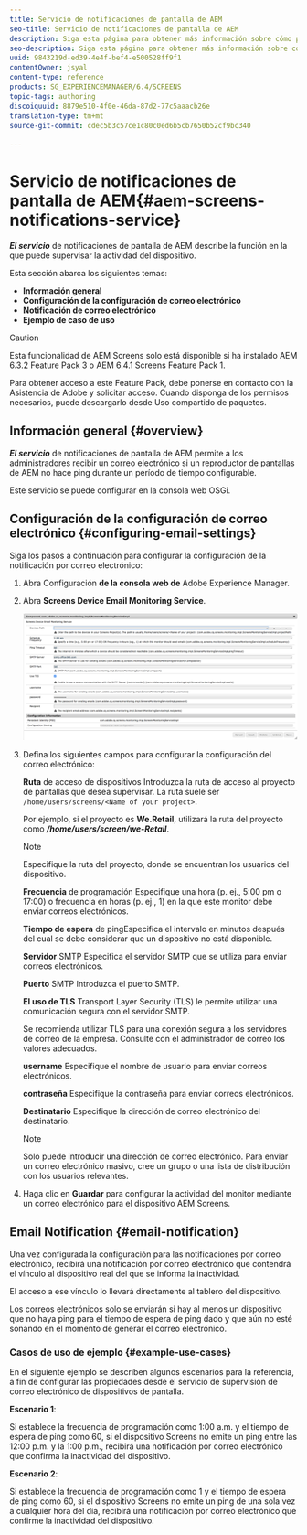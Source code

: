 ```yaml
---
title: Servicio de notificaciones de pantalla de AEM
seo-title: Servicio de notificaciones de pantalla de AEM
description: Siga esta página para obtener más información sobre cómo puede supervisar la actividad del dispositivo.
seo-description: Siga esta página para obtener más información sobre cómo puede supervisar la actividad del dispositivo.
uuid: 9843219d-ed39-4e4f-bef4-e500528ff9f1
contentOwner: jsyal
content-type: reference
products: SG_EXPERIENCEMANAGER/6.4/SCREENS
topic-tags: authoring
discoiquuid: 8879e510-4f0e-46da-87d2-77c5aaacb26e
translation-type: tm+mt
source-git-commit: cdec5b3c57ce1c80c0ed6b5cb7650b52cf9bc340

---
```



# Servicio de notificaciones de pantalla de AEM{#aem-screens-notifications-service}

<!--removed from metadata: admitteddomains: @adobe.com;@caesars.com-->

***El servicio*** de notificaciones de pantalla de AEM describe la función en la que puede supervisar la actividad del dispositivo.

Esta sección abarca los siguientes temas:

* **Información general**
* **Configuración de la configuración de correo electrónico**
* **Notificación de correo electrónico**
* **Ejemplo de caso de uso**

>[!CAUTION]
>
>Esta funcionalidad de AEM Screens solo está disponible si ha instalado AEM 6.3.2 Feature Pack 3 o AEM 6.4.1 Screens Feature Pack 1.
>
>Para obtener acceso a este Feature Pack, debe ponerse en contacto con la Asistencia de Adobe y solicitar acceso. Cuando disponga de los permisos necesarios, puede descargarlo desde Uso compartido de paquetes.

## Información general {#overview}

***El servicio*** de notificaciones de pantalla de AEM permite a los administradores recibir un correo electrónico si un reproductor de pantallas de AEM no hace ping durante un período de tiempo configurable.

Este servicio se puede configurar en la consola web OSGi.

## Configuración de la configuración de correo electrónico {#configuring-email-settings}

Siga los pasos a continuación para configurar la configuración de la notificación por correo electrónico:

1. Abra Configuración **de la consola web de** Adobe Experience Manager.
1. Abra **Screens Device Email Monitoring Service**.

   ![screen_shot_2018-04-26at44602pm](assets/screen_shot_2018-04-26at44602pm.png)

1. Defina los siguientes campos para configurar la configuración del correo electrónico:

   **Ruta** de acceso de dispositivos Introduzca la ruta de acceso al proyecto de pantallas que desea supervisar. La ruta suele ser `/home/users/screens/<Name of your project>`.

   Por ejemplo, si el proyecto es **We.Retail**, utilizará la ruta del proyecto como ***/home/users/screen/we-Retail***.

   >[!NOTE]
   >
   >Especifique la ruta del proyecto, donde se encuentran los usuarios del dispositivo.

   **Frecuencia** de programación Especifique una hora (p. ej., 5:00 pm o 17:00) o frecuencia en horas (p. ej., 1) en la que este monitor debe enviar correos electrónicos.

   **Tiempo de espera** de pingEspecifica el intervalo en minutos después del cual se debe considerar que un dispositivo no está disponible.

   **Servidor** SMTP Especifica el servidor SMTP que se utiliza para enviar correos electrónicos.

   **Puerto** SMTP Introduzca el puerto SMTP.

   **El uso de TLS** Transport Layer Security (TLS) le permite utilizar una comunicación segura con el servidor SMTP.

   Se recomienda utilizar TLS para una conexión segura a los servidores de correo de la empresa. Consulte con el administrador de correo los valores adecuados.

   **username** Especifique el nombre de usuario para enviar correos electrónicos.

   **contraseña** Especifique la contraseña para enviar correos electrónicos.

   **Destinatario** Especifique la dirección de correo electrónico del destinatario.

   >[!NOTE]
   >
   >Solo puede introducir una dirección de correo electrónico. Para enviar un correo electrónico masivo, cree un grupo o una lista de distribución con los usuarios relevantes.

1. Haga clic en **Guardar** para configurar la actividad del monitor mediante un correo electrónico para el dispositivo AEM Screens.

## Email Notification {#email-notification}

Una vez configurada la configuración para las notificaciones por correo electrónico, recibirá una notificación por correo electrónico que contendrá el vínculo al dispositivo real del que se informa la inactividad.

El acceso a ese vínculo lo llevará directamente al tablero del dispositivo.

Los correos electrónicos solo se enviarán si hay al menos un dispositivo que no haya ping para el tiempo de espera de ping dado y que aún no esté sonando en el momento de generar el correo electrónico.

###  Casos de uso de ejemplo {#example-use-cases}

En el siguiente ejemplo se describen algunos escenarios para la referencia, a fin de configurar las propiedades desde el servicio de supervisión de correo electrónico de dispositivos de pantalla.

**Escenario 1**:

Si establece la frecuencia de programación como 1:00 a.m. y el tiempo de espera de ping como 60, si el dispositivo Screens no emite un ping entre las 12:00 p.m. y la 1:00 p.m., recibirá una notificación por correo electrónico que confirma la inactividad del dispositivo.

**Escenario 2**:

Si establece la frecuencia de programación como 1 y el tiempo de espera de ping como 60, si el dispositivo Screens no emite un ping de una sola vez a cualquier hora del día, recibirá una notificación por correo electrónico que confirme la inactividad del dispositivo.
